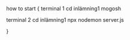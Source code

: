 how to start
{ 
terminal 1
cd inlämning1
mogosh

terminal 2
cd inlämning1 
npx nodemon server.js

}



